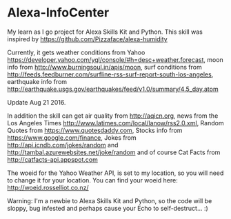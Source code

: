 # Alexa-InfoCenter
My learn as I go project for Alexa Skills Kit and Python. This skill was inspired by https://github.com/Pizzaface/alexa-humidity

Currently, it gets weather conditions from Yahoo https://developer.yahoo.com/yql/console/#h=desc+weather.forecast, moon info from http://www.burningsoul.in/apis/moon, surf conditions from http://feeds.feedburner.com/surfline-rss-surf-report-south-los-angeles, earthquake info from http://earthquake.usgs.gov/earthquakes/feed/v1.0/summary/4.5_day.atom

Update Aug 21 2016.

In addition the skill can get air quality from http://aqicn.org, news from the Los Angeles Times http://www.latimes.com/local/lanow/rss2.0.xml, Random Quotes from https://www.quotesdaddy.com, Stocks info from https://www.google.com/finance, Jokes from http://api.icndb.com/jokes/random and http://tambal.azurewebsites.net/joke/random and of course Cat Facts from http://catfacts-api.appspot.com

The woeid for the Yahoo Weather API, is set to my location, so you will need to change it for your location. You can find your woeid here: http://woeid.rosselliot.co.nz/

Warning: I'm a newbie to Alexa Skills Kit and Python, so the code will be sloppy, bug infested and perhaps cause your Echo to self-destruct... :)
